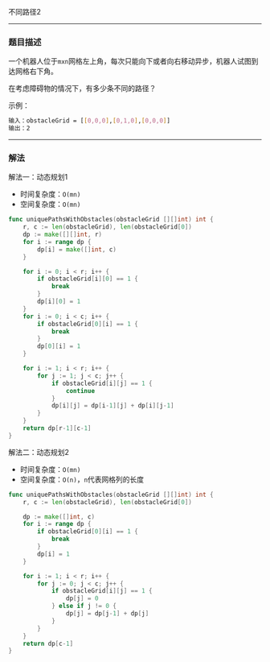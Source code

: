 不同路径2

----

### 题目描述

一个机器人位于`mxn`网格左上角，每次只能向下或者向右移动异步，机器人试图到达网格右下角。

在考虑障碍物的情况下，有多少条不同的路径？

示例：

```bash
输入：obstacleGrid = [[0,0,0],[0,1,0],[0,0,0]]
输出：2
```

----

### 解法

解法一：动态规划1

- 时间复杂度：`O(mn)`
- 空间复杂度：`O(mn)`

```go
func uniquePathsWithObstacles(obstacleGrid [][]int) int {
	r, c := len(obstacleGrid), len(obstacleGrid[0])
	dp := make([][]int, r)
	for i := range dp {
		dp[i] = make([]int, c)
	}

	for i := 0; i < r; i++ {
		if obstacleGrid[i][0] == 1 {
			break
		}
		dp[i][0] = 1
	}
	for i := 0; i < c; i++ {
		if obstacleGrid[0][i] == 1 {
			break
		}
		dp[0][i] = 1
	}

	for i := 1; i < r; i++ {
		for j := 1; j < c; j++ {
			if obstacleGrid[i][j] == 1 {
				continue
			}
			dp[i][j] = dp[i-1][j] + dp[i][j-1]
		}
	}
	return dp[r-1][c-1]
}
```

解法二：动态规划2

- 时间复杂度：`O(mn)`
- 空间复杂度：`O(n)`，`n`代表网格列的长度

```go
func uniquePathsWithObstacles(obstacleGrid [][]int) int {
	r, c := len(obstacleGrid), len(obstacleGrid[0])

	dp := make([]int, c)
	for i := range dp {
		if obstacleGrid[0][i] == 1 {
			break
		}
		dp[i] = 1
	}

	for i := 1; i < r; i++ {
		for j := 0; j < c; j++ {
			if obstacleGrid[i][j] == 1 {
				dp[j] = 0
			} else if j != 0 {
				dp[j] = dp[j-1] + dp[j]
			}
		}
	}
	return dp[c-1]
}
```

